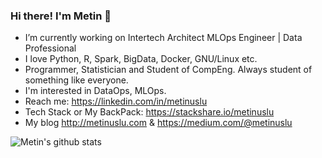 ### Hi there! I'm Metin 👋

- I’m currently working on Intertech Architect MLOps Engineer | Data Professional
- I love Python, R, Spark, BigData, Docker, GNU/Linux etc.  
- Programmer, Statistician and Student of CompEng. Always student of something like everyone.
- I'm interested in DataOps, MLOps.
- Reach me: https://linkedin.com/in/metinuslu  
- Tech Stack or My BackPack: https://stackshare.io/metinuslu  
- My blog http://metinuslu.com & https://medium.com/@metinuslu


<!--
[![](https://img.shields.io/badge/linkedin-%230077B5.svg?&style=for-the-badge&logo=linkedin&logoColor=white)](https://www.linkedin.com/in/metinuslu/)
[![](https://img.shields.io/badge/medium-%2312100E.svg?&style=for-the-badge&logo=medium&logoColor=white)](https://medium.com/@metinuslu)  
[![](https://img.shields.io/twitter/follow/uslumetin?style=social)](https://www.twitter.com/uslumetin)  
[![](https://img.shields.io/github/followers/metinuslu?style=social)](https://www.github.com/metinuslu)  
-->
![Metin's github stats](https://github-readme-stats.vercel.app/api?username=metinuslu)


<!--
**metinuslu/metinuslu** is a ✨ _special_ ✨ repository because its `README.md` (this file) appears on your GitHub profile.

Here are some ideas to get you started:

- 🔭 I’m currently working on ...
- 🌱 I’m currently learning ...
- 👯 I’m looking to collaborate on ...
- 🤔 I’m looking for help with ...
- 💬 Ask me about ...
- 📫 How to reach me: ...
- 😄 Pronouns: ...
- ⚡ Fun fact: ...
-->
